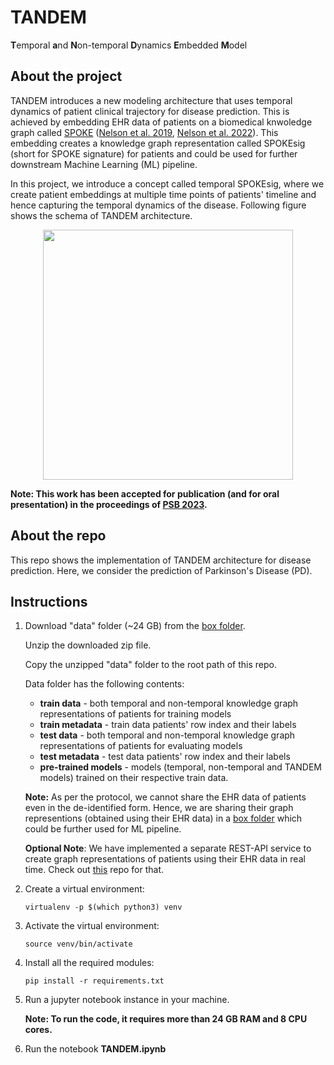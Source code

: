 # TANDEM
**T**emporal **a**nd **N**on-temporal **D**ynamics **E**mbedded **M**odel

## About the project
TANDEM introduces a new modeling architecture that uses temporal dynamics of patient clinical trajectory for disease prediction.
This is achieved by embedding EHR data of patients on a biomedical knwoledge graph called [SPOKE](https://spoke.ucsf.edu/) ([Nelson et al. 2019](https://www.nature.com/articles/s41467-019-11069-0), [Nelson et al. 2022](https://academic.oup.com/jamia/article/29/3/424/6463510)). 
This embedding creates a knowledge graph representation called SPOKEsig (short for SPOKE signature) for patients and could be used for further downstream Machine Learning (ML) pipeline.

In this project, we introduce a concept called temporal SPOKEsig, where we create patient embeddings at multiple time points of patients' timeline and hence capturing the temporal dynamics of the disease. Following figure shows the schema of TANDEM architecture.

<p align="center">
   <img src="https://user-images.githubusercontent.com/42702311/192233861-747d0aaa-367a-4ce3-9759-0f0af01fecb1.png" width="400" height="400" />
</p>

**Note: This work has been accepted for publication (and for oral presentation) in the proceedings of [PSB 2023](http://psb.stanford.edu/).**

## About the repo
This repo shows the implementation of TANDEM architecture for disease prediction.
Here, we consider the prediction of Parkinson's Disease (PD).

## Instructions

1. Download "data" folder (~24 GB) from the [box folder](https://ucsf.box.com/s/fnprt4vgdxhefo301lwy0fsz70eujfcr). 

   Unzip the downloaded zip file. 
   
   Copy the unzipped "data" folder to the root path of this repo. 
   
   Data folder has the following contents:

    * **train data** - both temporal and non-temporal knowledge graph representations of patients for training models
    * **train metadata** - train data patients' row index and their labels
    * **test data** - both temporal and non-temporal knowledge graph representations of patients for evaluating models
    * **test metadata** - test data patients' row index and their labels
    * **pre-trained models** - models (temporal, non-temporal and TANDEM models) trained on their respective train data.
   
   **Note:** As per the protocol, we cannot share the EHR data of patients even in the de-identified form. Hence, we are sharing their graph representions (obtained using their EHR data) in a [box folder](https://ucsf.box.com/s/fnprt4vgdxhefo301lwy0fsz70eujfcr) which could be further used for ML pipeline. 
   
   **Optional Note**: We have implemented a separate REST-API service to create graph representations of patients using their EHR data in real time. Check out [this](https://github.com/BaranziniLab/SPOKEsigs) repo for that. 
   
   
2. Create a virtual environment:
   ```
   virtualenv -p $(which python3) venv
   ```
   
3. Activate the virtual environment:
   ```
   source venv/bin/activate
   ```
   
4. Install all the required modules:
   ```
   pip install -r requirements.txt
   ```
   
5. Run a jupyter notebook instance in your machine.
   
   **Note: To run the code, it requires more than 24 GB RAM and 8 CPU cores.** 


6. Run the notebook **TANDEM.ipynb**
   



